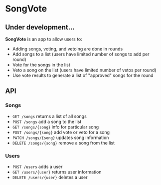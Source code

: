 # SongVote

## Under development...

**SongVote** is an app to allow users to:
- Adding songs, voting, and vetoing are done in rounds
- Add songs to a list (users have limited number of songs to add per round)
- Vote for the songs in the list
- Veto a song on the list (users have limited number of vetos per round)
- Use vote results to generate a list of "approved" songs for the round

## API
### Songs
- `GET /songs` returns a list of all songs
- `POST /songs` add a song to the list
- `GET /songs/{song}` info for particular song
- `POST /songs/{song}` add vote or veto for a song
- `PATCH /songs/{song}` updates song information
- `DELETE /songs/{song}` remove a song from the list

### Users
- `POST /users` adds a user
- `GET /users/{user}` returns user information
- `DELETE /users/{user}` deletes a user
